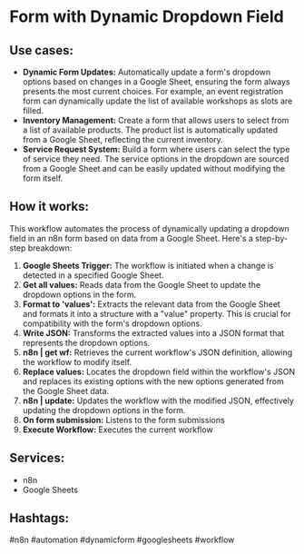# Form with Dynamic Dropdown Field

## Use cases:

- **Dynamic Form Updates:** Automatically update a form's dropdown options based on changes in a Google Sheet, ensuring the form always presents the most current choices. For example, an event registration form can dynamically update the list of available workshops as slots are filled.
- **Inventory Management:** Create a form that allows users to select from a list of available products. The product list is automatically updated from a Google Sheet, reflecting the current inventory.
- **Service Request System:** Build a form where users can select the type of service they need. The service options in the dropdown are sourced from a Google Sheet and can be easily updated without modifying the form itself.

## How it works:

This workflow automates the process of dynamically updating a dropdown field in an n8n form based on data from a Google Sheet. Here's a step-by-step breakdown:

1.  **Google Sheets Trigger:** The workflow is initiated when a change is detected in a specified Google Sheet.
2.  **Get all values:** Reads data from the Google Sheet to update the dropdown options in the form.
3.  **Format to 'values':** Extracts the relevant data from the Google Sheet and formats it into a structure with a "value" property. This is crucial for compatibility with the form's dropdown options.
4.  **Write JSON:** Transforms the extracted values into a JSON format that represents the dropdown options.
5.  **n8n | get wf:** Retrieves the current workflow's JSON definition, allowing the workflow to modify itself.
6.  **Replace values:** Locates the dropdown field within the workflow's JSON and replaces its existing options with the new options generated from the Google Sheet data.
7.  **n8n | update:** Updates the workflow with the modified JSON, effectively updating the dropdown options in the form.
8.  **On form submission:** Listens to the form submissions
9.  **Execute Workflow:** Executes the current workflow

## Services:

-   n8n
-   Google Sheets

## Hashtags:

#n8n #automation #dynamicform #googlesheets #workflow
